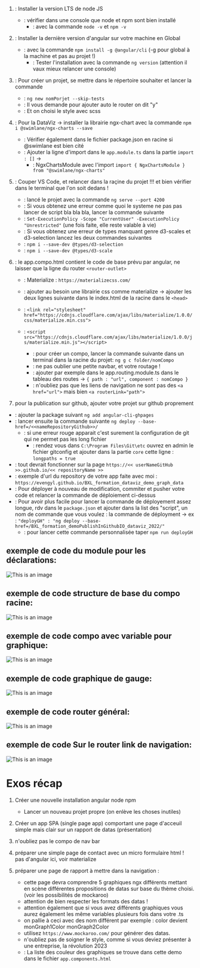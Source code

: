 
1. : Installer la version LTS de node JS
    - : vérifier dans une console que node et npm sont bien installé
        - : avec la commande `node -v` et `npm -v`




2. : Installer la dernière version d'angular sur votre machine en Global
    - : avec la commande `npm install -g @angular/cli`   (-g pour global à la machine et pas au projet !)
        - : Tester l'installation avec la commande `ng version`    (attention il vaux mieux relancer une console)



3. : Pour créer un projet, se mettre dans le répertoire souhaiter et lancer la commande
    - : `ng new nomPorjet --skip-tests`
    - : Il vous demande pour ajouter auto le router on dit "y"
    - : Et on choisi le style avec scss



4. : Pour la DataViz -> installer la librairie ngx-chart avec la commande `npm i @swimlane/ngx-charts --save`
    - : Vérifier également dans le fichier package.json en racine si @swimlane est bien cité
    - : Ajouter la ligne d'import dans le `app.module.ts` dans la partie `import : []` -> 
        - : NgxChartsModule avec l'import `import { NgxChartsModule } from "@swimlane/ngx-charts"`



5. : Couper VS Code, et relancer dans la raçine du projet !!! et bien vérifier dans le terminal que l'on soit dedans !
    - : lancé le projet avec la commande `ng serve --port 4200`
    - : Si vous obtenez une erreur comme quoi le systeme ne pas pas lancer de script bla bla bla, lancer la commande suivante
    - : `Set-ExecutionPolicy -Scope "CurrentUser" -ExecutionPolicy "Unrestricted"` (une fois faite, elle reste valable à vie)
    - : Si vous obtenez une erreur de types manquant  genre d3-scales et d3-selection lancez les deux commandes suivantes
    - : `npm i --save-dev @types/d3-selection`
    - : `npm i --save-dev @types/d3-scale`

6. : le app.compo.html contient le code de base prévu par angular, ne laisser que la ligne du router `<router-outlet>`
    - : Materialize : `https://materializecss.com/`
    - : ajouter au besoin une librairie css comme materialize -> ajouter les deux lignes suivante dans le index.html de la racine dans le `<head>`
    - : `<link rel="stylesheet" href="https://cdnjs.cloudflare.com/ajax/libs/materialize/1.0.0/css/materialize.min.css">`
    - : `<script src="https://cdnjs.cloudflare.com/ajax/libs/materialize/1.0.0/js/materialize.min.js"></script>`

        - : pour créer un compo, lancer la commande suivante dans un terminal dans la racine du projet: `ng g c folder/nomCompo`
        - : ne pas oublier une petite navbar, et votre routage ! 
        - : ajouter par exemple dans le app.routing.module.ts dans le tableau des routes -> `{ path : "url", component : nomCompo }`
        - : n'oubliez pas que les liens de navigation ne sont pas des `<a href="url">` mais bien `<a routerLink="path">`


7. pour la publication sur github, ajouter votre projet sur github proprement
 - : ajouter la package suivant `ng add angular-cli-ghpages`
 - : lancer ensuite la commande suivante `ng deploy --base-href=/<<nameRepositoryGithub>>/`
    - : si une erreur rouge apparait c'est surement la configuration de git qui ne permet pas les long fichier
        - : rendez vous dans `C:\Program Files\Git\etc` ouvrez en admin le fichier gitconfig et ajouter dans la partie `core` cette ligne : `longpaths = true` 
 - : tout devrait fonctionner sur la page `https://<< userNameGitHub >>.github.io/<< repositoryName >>`
 - : exemple d'url du repository de votre app faite avec moi : `https://evengyl.github.io/BXL_formation_dataviz_demo_graph_data`
 - : Pour déployer à nouveau de modification, commiter et pusher votre code et relancer la commande de déploiement ci-dessus
 - : Pour avoir plus facile pour lancer la commande de déployement assez longue, rdv dans le `package.json` et ajouter dans la list des "script", un nom de commande que vous voulez : la commande de déployment -> ex : `"deployGH" : "ng deploy --base-href=/BXL_formation_demoPublishInGithubIO_dataviz_2022/"`
    - : pour lancer cette commande personnalisée taper `npm run deployGH`


## exemple de code du module pour les déclarations:

![This is an image](./src/assets/app.module.PNG)

## exemple de code structure de base du compo racine:

![This is an image](./src/assets/app.compo.PNG)

## exemple de code compo avec variable pour graphique:

![This is an image](./src/assets/compo.PNG)

## exemple de code graphique de gauge:

![This is an image](./src/assets/gauge.PNG)

## exemple de code router général:

![This is an image](./src/assets/router.PNG)

## exemple de code Sur le router link de navigation:

![This is an image](./src/assets/routerlink.PNG)



# Exos récap

1. Créer une nouvelle installation angular node npm
    -   Lancer un nouveau projet propre (on enlève les choses inutiles)

2. Créer un app SPA (single page app) comportant une page d'acceuil simple mais clair sur un rapport de datas (présentation)
3. n'oubliez pas le compo de nav bar
4. préparer une simple page de contact avec un micro formulaire html ! pas d'angular ici, voir materialize
5. préparer une page de rapport à mettre dans la navigation : 
    - cette page devra comprendre 5 graphiques ngx différents mettant en scène différentes propositions de datas sur base du thème choisi. (voir les possibilités de mockaroo)
    - attention de bien respecter les formats des datas ! 
    - attention également que si vous avez différents graphiques vous aurez également les même variables plusieurs fois dans votre .ts
    - on pallie à ceci avec des nom différent par exemple : color devient monGraph1Color monGraph2Color
    - utilisez `https://www.mockaroo.com/` pour générer des datas.
    - n'oubliez pas de soigner le style, comme si vous deviez présenter à une entreprise, la révolution 2023
    - : La liste des couleur des graphiques se trouve dans cette demo dans le fichier `app.components.html`